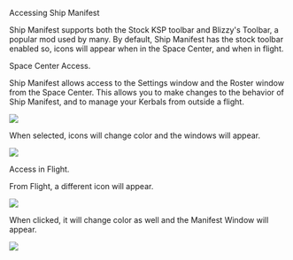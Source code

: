 Accessing Ship Manifest

Ship Manifest supports both the Stock KSP toolbar and Blizzy's Toolbar, a popular mod used by many.  By default, Ship Manifest has the stock toolbar enabled so, icons will appear when in the Space Center, and when in flight.

Space Center Access.

Ship Manifest allows access to the Settings window and the Roster window from the Space Center.  This allows you to make changes to the behavior of Ship Manifest, and to manage your Kerbals from outside a flight.

![](http://i.imgur.com/AUNd8hp.png)

When selected, icons will change color and the windows will appear.

![](http://i.imgur.com/3kiSTXi.png)

Access in Flight.

From Flight, a different icon will appear.  

![](http://i.imgur.com/GoBn8eb.png)

When clicked, it will change color as well and the Manifest Window will appear.  

![](http://i.imgur.com/qcDB4qp.png)